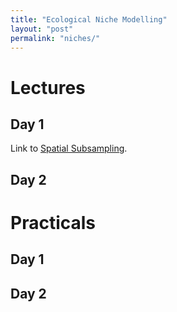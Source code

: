 ```yaml
---
title: "Ecological Niche Modelling"
layout: "post" 
permalink: "niches/"
---
```


# Lectures 

## Day 1
Link to [Spatial Subsampling](https://www.dropbox.com/s/jmxcilw9cibswg7/0.%20Spatially%20standardized%20subsampling.pdf?dl=0).


## Day 2


# Practicals

## Day 1



## Day 2
